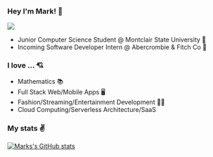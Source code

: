 ### Hey I'm Mark! 👋
![](https://komarev.com/ghpvc/?username=markymauro13&color=blueviolet)
- Junior Computer Science Student @ Montclair State University 🦅 
- Incoming Software Developer Intern @ Abercrombie & Fitch Co 💼

### I love ... 💘
- Mathematics 📚
- Full Stack Web/Mobile Apps 🖥
- Fashion/Streaming/Entertainment Development 🤹‍♂️
- Cloud Computing/Serverless Architecture/SaaS

### My stats ✌
[![Marks's GitHub stats](https://github-readme-stats.vercel.app/api?username=markymauro13&show_icons=true&theme=tokyonight)](https://github.com/markymauro13/github-readme-stats)
